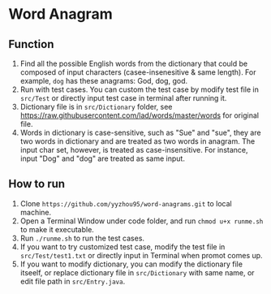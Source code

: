 # Word Anagram

## Function
1. Find all the possible English words from the dictionary that could be composed of input characters (casee-insenesitive & same length). For example, `dog` has these anagrams: God, dog, god.
2. Run with test cases. You can custom the test case by modify test file in `src/Test` or directly input test case in terminal after running it.
3. Dictionary file is in `src/Dictionary` folder, see https://raw.githubusercontent.com/lad/words/master/words for original file.
4. Words in dictionary is case-sensitive, such as "Sue" and "sue", they are two words in dictionary and are treated as two words in  anagram. The input char set, however, is treated as case-insensitive. For instance, input "Dog" and "dog" are treated as same input.

## How to run
1. Clone `https://github.com/yyzhou95/word-anagrams.git` to local machine.
2. Open a Terminal Window under code folder, and run `chmod u+x runme.sh` to make it executable.
3. Run `./runme.sh` to run the test cases.
4. If you want to try customized test case, modify the test file in `src/Test/test1.txt` or directly input in Terminal when promot comes up.
5. If you want to modify dictionary, you can modify the dictionary file itseelf, or replace dictionary file in `src/Dictionary` with same name, or edit file path in `src/Entry.java`.
